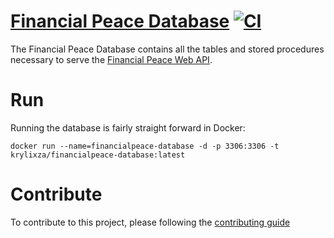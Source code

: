 # [Financial Peace Database](https://github.com/KrylixZA/FinancialPeace-Database) [![CI](https://github.com/KrylixZA/FinancialPeace-Database/actions/workflows/ci.yml/badge.svg)](https://github.com/KrylixZA/FinancialPeace-Database/actions/workflows/ci.yml)
The Financial Peace Database contains all the tables and stored procedures necessary to serve the [Financial Peace Web API](https://github.com/KrylixZA/FinancialPeace-Web-Api).

# Run
Running the database is fairly straight forward in Docker:

`docker run --name=financialpeace-database -d -p 3306:3306 -t krylixza/financialpeace-database:latest`

# Contribute
To contribute to this project, please following the [contributing guide](CONTRIBUTING.md)
